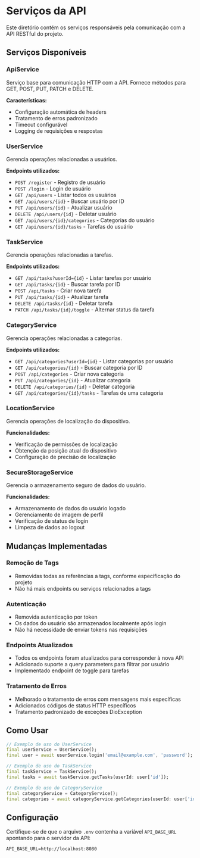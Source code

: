 # Serviços da API

Este diretório contém os serviços responsáveis pela comunicação com a API RESTful do projeto.

## Serviços Disponíveis

### ApiService
Serviço base para comunicação HTTP com a API. Fornece métodos para GET, POST, PUT, PATCH e DELETE.

**Características:**
- Configuração automática de headers
- Tratamento de erros padronizado
- Timeout configurável
- Logging de requisições e respostas

### UserService
Gerencia operações relacionadas a usuários.

**Endpoints utilizados:**
- `POST /register` - Registro de usuário
- `POST /login` - Login de usuário
- `GET /api/users` - Listar todos os usuários
- `GET /api/users/{id}` - Buscar usuário por ID
- `PUT /api/users/{id}` - Atualizar usuário
- `DELETE /api/users/{id}` - Deletar usuário
- `GET /api/users/{id}/categories` - Categorias do usuário
- `GET /api/users/{id}/tasks` - Tarefas do usuário

### TaskService
Gerencia operações relacionadas a tarefas.

**Endpoints utilizados:**
- `GET /api/tasks?userId={id}` - Listar tarefas por usuário
- `GET /api/tasks/{id}` - Buscar tarefa por ID
- `POST /api/tasks` - Criar nova tarefa
- `PUT /api/tasks/{id}` - Atualizar tarefa
- `DELETE /api/tasks/{id}` - Deletar tarefa
- `PATCH /api/tasks/{id}/toggle` - Alternar status da tarefa

### CategoryService
Gerencia operações relacionadas a categorias.

**Endpoints utilizados:**
- `GET /api/categories?userId={id}` - Listar categorias por usuário
- `GET /api/categories/{id}` - Buscar categoria por ID
- `POST /api/categories` - Criar nova categoria
- `PUT /api/categories/{id}` - Atualizar categoria
- `DELETE /api/categories/{id}` - Deletar categoria
- `GET /api/categories/{id}/tasks` - Tarefas de uma categoria

### LocationService
Gerencia operações de localização do dispositivo.

**Funcionalidades:**
- Verificação de permissões de localização
- Obtenção da posição atual do dispositivo
- Configuração de precisão de localização

### SecureStorageService
Gerencia o armazenamento seguro de dados do usuário.

**Funcionalidades:**
- Armazenamento de dados do usuário logado
- Gerenciamento de imagem de perfil
- Verificação de status de login
- Limpeza de dados ao logout

## Mudanças Implementadas

### Remoção de Tags
- Removidas todas as referências a tags, conforme especificação do projeto
- Não há mais endpoints ou serviços relacionados a tags

### Autenticação
- Removida autenticação por token
- Os dados do usuário são armazenados localmente após login
- Não há necessidade de enviar tokens nas requisições

### Endpoints Atualizados
- Todos os endpoints foram atualizados para corresponder à nova API
- Adicionado suporte a query parameters para filtrar por usuário
- Implementado endpoint de toggle para tarefas

### Tratamento de Erros
- Melhorado o tratamento de erros com mensagens mais específicas
- Adicionados códigos de status HTTP específicos
- Tratamento padronizado de exceções DioException

## Como Usar

```dart
// Exemplo de uso do UserService
final userService = UserService();
final user = await userService.login('email@example.com', 'password');

// Exemplo de uso do TaskService
final taskService = TaskService();
final tasks = await taskService.getTasks(userId: user['id']);

// Exemplo de uso do CategoryService
final categoryService = CategoryService();
final categories = await categoryService.getCategories(userId: user['id']);
```

## Configuração

Certifique-se de que o arquivo `.env` contenha a variável `API_BASE_URL` apontando para o servidor da API:

```env
API_BASE_URL=http://localhost:8080
``` 